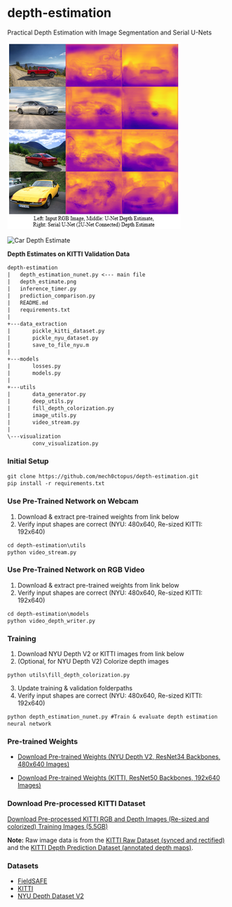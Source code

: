 # depth-estimation
Practical Depth Estimation with Image Segmentation and Serial U-Nets

![Depth Estimate](depth_estimate.PNG)

![Car Depth Estimate](car_gif.gif)

**Depth Estimates on KITTI Validation Data**

```
depth-estimation
|   depth_estimation_nunet.py <--- main file
|   depth_estimate.png
|   inference_timer.py
|   prediction_comparison.py
|   README.md
|   requirements.txt
|
+---data_extraction
|       pickle_kitti_dataset.py
|       pickle_nyu_dataset.py
|       save_to_file_nyu.m
|
+---models
|       losses.py
|       models.py
|
+---utils
|       data_generator.py
|       deep_utils.py
|       fill_depth_colorization.py
|       image_utils.py
|       video_stream.py
|
\---visualization
        conv_visualization.py
```

### Initial Setup
```
git clone https://github.com/mech0ctopus/depth-estimation.git
pip install -r requirements.txt
```

### Use Pre-Trained Network on Webcam
1. Download & extract pre-trained weights from link below
2. Verify input shapes are correct (NYU: 480x640, Re-sized KITTI: 192x640)
```
cd depth-estimation\utils
python video_stream.py
```

### Use Pre-Trained Network on RGB Video
1. Download & extract pre-trained weights from link below
2. Verify input shapes are correct (NYU: 480x640, Re-sized KITTI: 192x640)
```
cd depth-estimation\models
python video_depth_writer.py
```

### Training
1. Download NYU Depth V2 or KITTI images from link below
2. (Optional, for NYU Depth V2) Colorize depth images
```
python utils\fill_depth_colorization.py
```
3. Update training & validation folderpaths
4. Verify input shapes are correct (NYU: 480x640, Re-sized KITTI: 192x640)
```
python depth_estimation_nunet.py #Train & evaluate depth estimation neural network
```

### Pre-trained Weights
- [Download Pre-trained Weights (NYU Depth V2, ResNet34 Backbones, 480x640 Images)](https://mega.nz/#!y9E1lC7S!UATGE-izPvmzfm_bWeGTkPb9tmoAS8pP4P72iyTQ2pQ)

- [Download Pre-trained Weights (KITTI, ResNet50 Backbones, 192x640 Images)](https://mega.nz/#!y9E1lC7S!UATGE-izPvmzfm_bWeGTkPb9tmoAS8pP4P72iyTQ2pQ)

### Download Pre-processed KITTI Dataset
[Download Pre-processed KITTI RGB and Depth Images (Re-sized and colorized) Training Images (5.5GB)](https://mega.nz/file/O1sn3TQQ#fbXlhG5T8Ad30CTtfwvKyKfgDyH3Aa2tq_fSoYhTA0U)

**Note:** Raw image data is from the [KITTI Raw Dataset (synced and rectified)](http://www.cvlibs.net/datasets/kitti/raw_data.php) and the [KITTI Depth Prediction Dataset (annotated depth maps)](http://www.cvlibs.net/datasets/kitti/eval_depth.php?benchmark=depth_prediction).

### Datasets
- [FieldSAFE](https://vision.eng.au.dk/fieldsafe/)
- [KITTI](http://www.cvlibs.net/datasets/kitti/eval_depth.php?benchmark=depth_prediction)
- [NYU Depth Dataset V2](https://cs.nyu.edu/~silberman/datasets/nyu_depth_v2.html)
